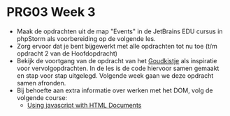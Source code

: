 # PRG03 Week 3

- Maak de opdrachten uit de map "Events" in de JetBrains EDU cursus in phpStorm als voorbereiding op de volgende les.
- Zorg ervoor dat je bent bijgewerkt met alle opdrachten tot nu toe (t/m opdracht 2 van de Hoofdopdracht)
- Bekijk de voortgang van de opdracht van het [Goudkistje](./goudkistje-progress) als inspiratie voor vervolgopdrachten.
  In de les is de code hiervoor samen gemaakt en stap voor stap uitgelegd. Volgende week gaan we deze opdracht samen afronden.
- Bij behoefte aan extra informatie over werken met het DOM, volg de volgende course:
    - [Using javascript with HTML Documents](https://www.pluralsight.com/interactive-courses/javascript-with-html-documents)
